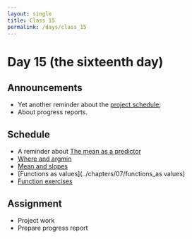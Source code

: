```yaml
---
layout: single
title: Class 15
permalink: /days/class_15
---
```


# Day 15 (the sixteenth day)

## Announcements

* Yet another reminder about the [project schedule](../project);
* About progress reports.

## Schedule

* A reminder about [The mean as
  a predictor](../chapters/08/mean_meaning)
* [Where and argmin](../chapters/08/where_and_argmin)
* [Mean and slopes](../chapters/08/mean_and_slopes)
* [Functions as values](../chapters/07/functions_as values)
* [Function exercises](../chapters/exercises/functions_values_exercises)

## Assignment

* Project work
* Prepare progress report
